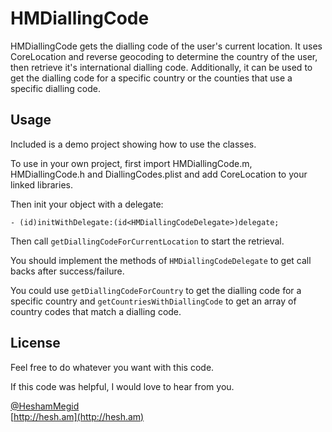 HMDiallingCode
==============

HMDiallingCode gets the dialling code of the user's current location. It uses CoreLocation and reverse geocoding to determine the country of the user, then retrieve it's international dialling code. Additionally, it can be used to get the dialling code for a specific country or the counties that use a specific dialling code.

Usage
-----
Included is a demo project showing how to use the classes.

To use in your own project, first import HMDiallingCode.m, HMDiallingCode.h and DiallingCodes.plist and add CoreLocation to your linked libraries.

Then init your object with a delegate:

```- (id)initWithDelegate:(id<HMDiallingCodeDelegate>)delegate;```

Then call ```getDiallingCodeForCurrentLocation``` to start the retrieval.

You should implement the methods of ```HMDiallingCodeDelegate``` to get call backs after success/failure.

You could use ```getDiallingCodeForCountry``` to get the dialling code for a specific country and ```getCountriesWithDiallingCode``` to get an array of country codes that match a dialling code.

License
--------
Feel free to do whatever you want with this code.

If this code was helpful, I would love to hear from you.

[@HeshamMegid](http://twitter.com/HeshamMegid)   
[http://hesh.am](http://hesh.am)
